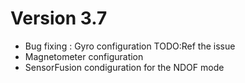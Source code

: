 # Version 3.7

* Bug fixing : Gyro configuration TODO:Ref the issue
* Magnetometer configuration
* SensorFusion condiguration for the NDOF mode